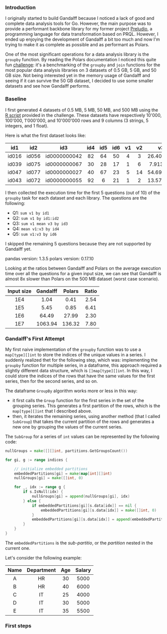 ### Introduction

I originally started to build Gandalff because I noticed a lack of good and complete data analysis tools for Go. However, the main purpose was to provide a performant backbone library for my former project [Preludio](), a programming language for data transformation based on PRQL.
However, I ended up enjoying the development of Gandalff a bit too much and now I'm trying to make it as complete as possible and as performant as Polars.

One of the most significant operations for a data analysis library is the `groupby` function.
By reading the Polars documentation I noticed this quite fun [challenge](https://h2oai.github.io/db-benchmark/): it's a benchmarking of the `groupby` and `join` functions for the most popular data analysis libraries on 3 datasets of 0.5 GB, 5 GB, and 50 GB size.
Not being interested yet in the memory usage of Gandalff and seeing if it can survive the 50 GB dataset, I decided to use some smaller datasets and see how Gandalff performs.

### Baseline

I first generated 4 datasets of 0.5 MB, 5 MB, 50 MB, and 500 MB using the [R script](https://github.com/h2oai/db-benchmark/blob/master/_data/groupby-datagen.R) provided in the challenge. These datasets have respectively 10'000, 100'000, 1'000'000, and 10'000'000 rows and 9 columns (3 strings, 5 integers, and 1 float).

Here is what the first dataset looks like:

|  id1  |  id2  |     id3      | id4 | id5 | id6 | v1  | v2  |    v3     |
| :---: | :---: | :----------: | :-: | :-: | :-: | :-: | :-: | :-------: |
| id016 | id056 | id0000000042 | 82  | 64  | 50  |  4  |  3  | 26.407777 |
| id039 | id075 | id0000000067 | 30  | 28  | 17  |  1  |  6  | 7.913725  |
| id047 | id077 | id0000000027 | 40  | 67  | 23  |  5  | 14  | 54.691464 |
| id043 | id072 | id0000000055 | 92  |  6  | 21  |  1  |  2  | 13.573742 |

I then collected the execution time for the first 5 questions (out of 10) of the `groupby` task for each dataset and each library.
The questions are the following:

- Q1: `sum v1 by id1`
- Q2: `sum v1 by id1:id2`
- Q3: `sum v1 mean v3 by id3`
- Q4: `mean v1:v3 by id4`
- Q5: `sum v1:v3 by id6`

I skipped the remaining 5 questions because they are not supported by Gandalff yet.

pandas version: 1.3.5
polars version: 0.17.10

Looking at the ratios between Gandalff and Polars on the average execution time over all the questions for a given input size, we can see that Gandalff is almost 8x slower than Polars on the 500 MB dataset (worst case scenario).

| Input size | Gandalff | Polars | Ratio |
| :--------: | :------: | :----: | :---: |
|    1E4     |   1.04   |  0.41  | 2.54  |
|    1E5     |   5.45   |  0.85  | 6.41  |
|    1E6     |  64.49   | 27.99  | 2.30  |
|    1E7     | 1063.94  | 136.32 | 7.80  |

### Gandalff's First Attempt

My first naive implementation of the `groupby` function was to use a `map[type][]int` to store the indices of the unique values in a series.
I suddenly realized thet for the following step, which was: implementing the `groupby` function for multiple series, in a dataframe, this approach required a slightly different data structure, which is `[]map[type][]int`. In this way, I could store the indices of the rows that have the same values for the first series, then for the second series, and so on.

The dataframe `GroupBy` algorithm works more or less in this way:

- it first calls the `Group` function for the first series in the set of the grouping series.
  This generates a first partition of the rows, which is the `map[type][]int` that I described above.
- then, it iterates the remaining series, using another method (that I called `SubGroup`) that takes the current partition of the rows and generates a new one by grouping the values of the current series.

The `SubGroup` for a series of `int` values can be represented by the following code:

```go
nullGroups = make([][]int, partitions.GetGroupsCount())

for gi, g := range indices {

    // initialize embedded partitions
    embeddedPartitions[gi] = make(map[int][]int)
    nullGroups[gi] = make([]int, 0)

    for _, idx := range g {
        if s.IsNull(idx) {
            nullGroups[gi] = append(nullGroups[gi], idx)
        } else {
            if embeddedPartitions[gi][s.data[idx]] == nil {
                embeddedPartitions[gi][s.data[idx]] = make([]int, 0)
            }
            embeddedPartitions[gi][s.data[idx]] = append(embeddedPartitions[gi][s.data[idx]], idx)
        }
    }
}
```

The `embeddedPartitions` is the _sub-partitio_, or the _partition_ nested in the current one.

Let's consider the following example:

| Name | Department | Age | Salary |
| :--: | :--------: | :-: | :----: |
|  A   |     HR     | 30  |  5000  |
|  B   |     HR     | 40  |  6000  |
|  C   |     IT     | 25  |  4000  |
|  D   |     IT     | 30  |  5000  |
|  E   |     IT     | 35  |  5500  |

### First steps

[](https://www.cockroachlabs.com/blog/vectorized-hash-joiner/)
